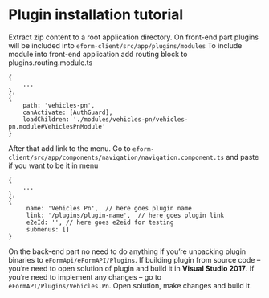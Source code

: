 # Plugin installation tutorial
Extract zip content to a root application directory.
On front-end part plugins will be included into `eform-client/src/app/plugins/modules` To include module into front-end application add routing block to plugins.routing.module.ts


```
{
    ...
},
{
    path: 'vehicles-pn',
    canActivate: [AuthGuard],
    loadChildren: './modules/vehicles-pn/vehicles-pn.module#VehiclesPnModule'
}
```

After that add link to the menu. Go to `eform-client/src/app/components/navigation/navigation.component.ts` and paste if you want to be it in menu

```
{
    ...
},
{
     name: 'Vehicles Pn',  // here goes plugin name
     link: '/plugins/plugin-name', 	// here goes plugin link
     e2eId: '', // here goes e2eid for testing
     submenus: []
}
```

On the back-end part no need to do anything if you’re unpacking plugin binaries to `eFormApi/eFormAPI/Plugins`. 
If building plugin from source code – you’re need to open solution of plugin and build it in **Visual Studio 2017**.
If you’re need to implement any changes – go to `eFormAPI/Plugins/Vehicles.Pn`. Open solution, make changes and build it.
